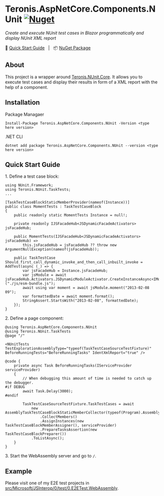 # Teronis.AspNetCore.Components.NUnit [![Nuget](https://img.shields.io/nuget/v/Teronis.AspNetCore.Components.NUnit)][NuGet Package]

_Create and execute NUnit test cases in Blazor programmatically and display NUnit XML report_

:running: [Quick Start Guide](#quick-start-guide) &nbsp; | &nbsp; :package: [NuGet Package][NuGet Package]

## About

This project is a wrapper around [Teronis.NUnit.Core](src/NUnit/Core). It allows you to execute test cases and display their results in form of a XML report with the help of a component.

## Installation

Package Managaer

```
Install-Package Teronis.AspNetCore.Components.NUnit -Version <type here version>
```

.NET CLI

```
dotnet add package Teronis.AspNetCore.Components.NUnit --version <type here version>
```

## Quick Start Guide

1\. Define a test case block:

```
using NUnit.Framework;
using Teronis.NUnit.TaskTests;
...

[TaskTestCaseBlockStaticMemberProvider(nameof(Instance))]
public class MomentTests : TaskTestCaseBlock
{
    public readonly static MomentTests Instance = null!;

    private readonly IJSFacadeHub<JSDynamicFacadeActivators> jsFacadeHub;

    public MomentTests(IJSFacadeHub<JSDynamicFacadeActivators> jsFacadeHub) =>
        this.jsFacadeHub = jsFacadeHub ?? throw new ArgumentNullException(nameof(jsFacadeHub));

    public TaskTestCase Should_first_call_dynamic_invoke_and_then_call_inbuilt_invoke = AddTest(async (_) => {
        var jsFacadeHub = Instance.jsFacadeHub;
        var jsModule = await jsFacadeHub.Activators.JSDynamicModuleActivator.CreateInstanceAsync<IMomentDynamicModule>("./js/esm-bundle.js");
        await using var moment = await jsModule.moment("2013-02-08 09");
        var formattedDate = await moment.format();
        StringAssert.StartsWith("2013-02-08", formattedDate);
    });
}
```

2\. Define a page component:

```
@using Teronis.AspNetCore.Components.NUnit
@using Teronis.NUnit.TaskTests
@page "/"

<NUnitTests TestExplorationAssemblyType="typeof(TaskTestCaseSourceTestFixture)" BeforeRunningTests="BeforeRunningTasks" IdentXmlReport="true" />

@code {
    private async Task BeforeRunningTasks(IServiceProvider serviceProvider)
    {
        // When debugging this amount of time is needed to catch up the debugger.
#if DEBUG
        await Task.Delay(3000);
#endif

        TaskTestCaseSourceTestFixture.TaskTestCases = await
            new AssemblyTaskTestCaseBlockStaticMemberCollector(typeof(Program).Assembly)
                .CollectMembers()
                .AssignInstances(new TaskTestCaseBlockMemberAssigner(), serviceProvider)
                .PrepareTasksAssertion(new TaskTestCaseBlockPreparer())
            .ToListAsync();
    }
}
```

3\. Start the WebAssembly server and go to `/`.

## Example

Please visit one of my E2E test projects in [src/Microsoft/JSInterop/0/test/0.E2ETest.WebAssembly](src/Microsoft/JSInterop/0/test/0.E2ETest.WebAssembly).

[NuGet Package]: https://www.nuget.org/packages/Teronis.AspNetCore.Components.NUnit